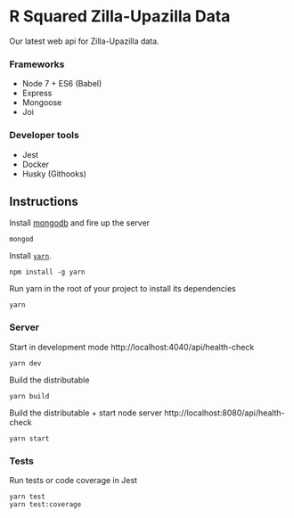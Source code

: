 # R Squared Zilla-Upazilla Data

Our latest web api for Zilla-Upazilla data. 

### Frameworks
- Node 7 + ES6 (Babel)
- Express
- Mongoose
- Joi

### Developer tools
- Jest
- Docker
- Husky (Githooks)

## Instructions

Install [mongodb](https://www.mongodb.com/download-center?jmp=nav#community) and fire up the server

```
mongod
```

Install [`yarn`](https://www.npmjs.com/package/yarn).

```
npm install -g yarn
```


Run yarn in the root of your project to install its dependencies

```
yarn
```

### Server

Start in development mode http://localhost:4040/api/health-check

```
yarn dev
```

Build the distributable

```
yarn build
```

Build the distributable + start node server http://localhost:8080/api/health-check

```
yarn start
```

### Tests

Run tests or code coverage in Jest

```
yarn test
yarn test:coverage
```
